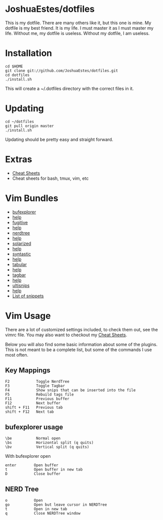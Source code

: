 JoshuaEstes/dotfiles
====================

This is my dotfile. There are many others like it, but this one is mine. My
dotfile is my best friend. It is my life. I must master it as I must master
my life. Without me, my dotfile is useless. Without my dotfile, I am useless.

# Installation

    cd $HOME
    git clone git://github.com/JoshuaEstes/dotfiles.git
    cd dotfiles
    ./install.sh
    
This will create a ~/.dotfiles directory with the correct files in it.

# Updating

    cd ~/dotfiles
    git pull origin master
    ./install.sh

Updating should be pretty easy and straight forward.

# Extras

* [Cheat Sheets](https://gist.github.com/2627607)
 * Cheat sheets for bash, tmux, vim, etc

# Vim Bundles

* [bufexplorer](https://github.com/vim-scripts/bufexplorer.zip)
 * [help](https://raw.github.com/vim-scripts/bufexplorer.zip/master/doc/bufexplorer.txt)
* [fugitive](https://github.com/tpope/vim-fugitive)
 * [help](https://raw.github.com/tpope/vim-fugitive/master/doc/fugitive.txt)
* [nerdtree](https://github.com/scrooloose/nerdtree)
 * [help](https://raw.github.com/scrooloose/nerdtree/master/doc/NERD_tree.txt)
* [solarized](https://github.com/altercation/vim-colors-solarized)
 * [help](https://raw.github.com/altercation/vim-colors-solarized/master/doc/solarized.txt)
* [syntastic](https://github.com/scrooloose/syntastic)
 * [help](https://raw.github.com/scrooloose/syntastic/master/doc/syntastic.txt)
* [tabular](https://github.com/godlygeek/tabular)
 * [help](https://raw.github.com/godlygeek/tabular/master/doc/Tabular.txt)
* [tagbar](https://github.com/majutsushi/tagbar)
 * [help](https://raw.github.com/majutsushi/tagbar/master/doc/tagbar.txt)
* [ultisnips](https://github.com/SirVer/ultisnips)
 * [help](https://raw.github.com/SirVer/ultisnips/master/doc/UltiSnips.txt)
 * [List of snippets](https://github.com/SirVer/ultisnips/tree/master/UltiSnips)

# Vim Usage

There are a lot of customized settings included, to check them out, see the vimrc
file. You may also want to checkout my [Cheat Sheets](https://gist.github.com/2627607).

Below you will also find some basic information about some of the plugins. This is
not meant to be a complete list, but some of the commands I use most often.

## Key Mappings

    F2            Toggle NerdTree
    F3            Toggle Tagbar
    F4            Show snips that can be inserted into the file
    F5            Rebuild tags file
    F11           Previous buffer
    F12           Next buffer
    shift + F11   Previous tab
    shift + F12   Next tab

## bufexplorer usage

    \be           Normal open
    \bs           Horizontal split (q quits)
    \bv           Vertical split (q quits)

With bufexplorer open

    enter        Open buffer
    t            Open buffer in new tab
    D            Close buffer

## NERD Tree

    o            Open
    go           Open but leave cursor in NERDTree
    t            Open in new tab
    q            Close NERDTree window



